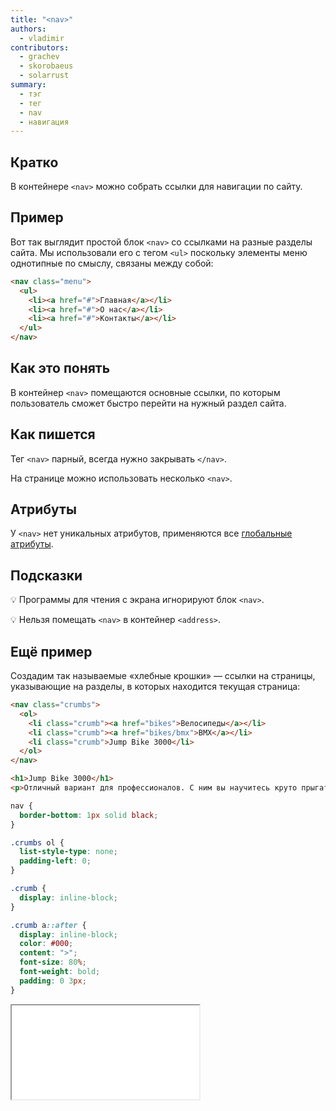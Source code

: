 ```yaml
---
title: "<nav>"
authors:
  - vladimir
contributors:
  - grachev
  - skorobaeus
  - solarrust
summary:
  - тэг
  - тег
  - nav
  - навигация
---
```


## Кратко

В контейнере `<nav>` можно собрать ссылки для навигации по сайту.

## Пример

Вот так выглядит простой блок `<nav>` со ссылками на разные разделы сайта. Мы использовали его с тегом `<ul>` поскольку элементы меню однотипные по смыслу, связаны между собой:

```html
<nav class="menu">
  <ul>
    <li><a href="#">Главная</a></li>
    <li><a href="#">О нас</a></li>
    <li><a href="#">Контакты</a></li>
  </ul>
</nav>
```

## Как это понять

В контейнер `<nav>` помещаются основные ссылки, по которым пользователь сможет быстро перейти на нужный раздел сайта.

## Как пишется

Тег `<nav>` парный, всегда нужно закрывать `</nav>`.

На странице можно использовать несколько `<nav>`.

## Атрибуты

У `<nav>` нет уникальных атрибутов, применяются все [глобальные атрибуты](/htmlm/doka/global-attrs).

## Подсказки

💡 Программы для чтения с экрана игнорируют блок `<nav>`.

💡 Нельзя помещать `<nav>` в контейнер `<address>`.

## Ещё пример

Создадим так называемые «хлебные крошки» — ссылки на страницы, указывающие на разделы, в которых находится текущая страница:

```html
<nav class="crumbs">
  <ol>
    <li class="crumb"><a href="bikes">Велосипеды</a></li>
    <li class="crumb"><a href="bikes/bmx">BMX</a></li>
    <li class="crumb">Jump Bike 3000</li>
  </ol>
</nav>

<h1>Jump Bike 3000</h1>
<p>Отличный вариант для профессионалов. С ним вы научитесь круто прыгать.</p>
```

```css
nav {
  border-bottom: 1px solid black;
}

.crumbs ol {
  list-style-type: none;
  padding-left: 0;
}

.crumb {
  display: inline-block;
}

.crumb a::after {
  display: inline-block;
  color: #000;
  content: ">";
  font-size: 80%;
  font-weight: bold;
  padding: 0 3px;
}
```

<iframe title="Хлебные крошки" src="demos/breadcrumbs.html"></iframe>
